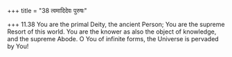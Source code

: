 +++
title = "38 त्वमादिदेवः पुरुषः"

+++
11.38 You are the primal Deity, the ancient Person; You are the supreme
Resort of this world. You are the knower as also the object of
knowledge, and the supreme Abode. O You of infinite forms, the Universe
is pervaded by You!
